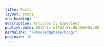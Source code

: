 ```yaml
---
title: Posts
layout: posts
sub_heading: ''
description: Articles by Expedient
publish_date: 2017-11-01T03:00:00.000+00:00
permalink: "/knowledgebase/blog/"
paginate: 10
---
```

